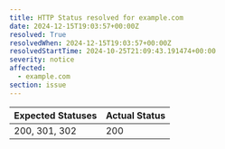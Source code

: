 ```yaml
---
title: HTTP Status resolved for example.com
date: 2024-12-15T19:03:57+00:00Z
resolved: True
resolvedWhen: 2024-12-15T19:03:57+00:00Z
resolvedStartTime: 2024-10-25T21:09:43.191474+00:00
severity: notice
affected:
  - example.com
section: issue
---
```


| Expected Statuses | Actual Status  |
|-------------------|----------------|
| 200, 301, 302 | 200 |
